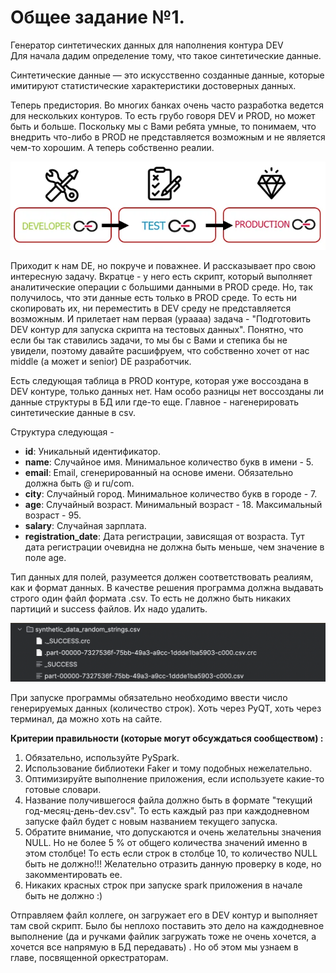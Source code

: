 # Общее задание №1.   
Генератор синтетических данных для наполнения контура DEV  
Для начала дадим определение тому, что такое синтетические данные.

Синтетические данные — это искусственно созданные данные, которые имитируют статистические характеристики достоверных данных.

Теперь предистория. Во многих банках очень часто разработка ведется для нескольких контуров. То есть грубо говоря DEV и PROD, но может быть и больше. Поскольку мы с Вами ребята умные, то понимаем, что внедрить что-либо в PROD не представляется возможным и не является чем-то хорошим. А теперь собственно реалии.

![](img.png)


Приходит к нам DE, но покруче и поважнее. И рассказывает про свою интересную задачу. Вкратце - у него есть скрипт, который выполняет аналитические операции с большими данными в PROD среде. Но, так получилось, что эти данные есть только в PROD среде. То есть ни скопировать их, ни переместить в DEV среду не представляется возможным. И прилетает нам первая (ураааа) задача - "Подготовить DEV контур для запуска скрипта на тестовых данных". Понятно, что если бы так ставились задачи, то мы бы с Вами и степика бы не увидели, поэтому давайте расшифруем, что собственно хочет от нас middle (а может и senior) DE разработчик.

Есть следующая таблица в PROD контуре, которая уже воссоздана в DEV контуре, только данных нет. Нам особо разницы нет воссозданы ли данные структуры в БД или где-то еще. Главное - нагенерировать синтетические данные в csv.

Структура следующая - 

- **id**: Уникальный идентификатор.  
- **name**: Случайное имя. Минимальное количество букв в имени - 5.  
- **email**: Email, сгенерированный на основе имени. Обязательно должна быть @ и ru/com.  
- **city**: Случайный город. Минимальное количество букв в городе - 7.  
- **age**: Случайный возраст. Минимальный возраст - 18. Максимальный возраст - 95.  
- **salary**: Случайная зарплата.  
- **registration_date**: Дата регистрации, зависящая от возраста. Тут дата регистрации очевидна не должна быть меньше, чем значение в поле age.  


Тип данных для полей, разумеется должен соответствовать реалиям, как и формат данных. В качестве решения программа должна выдавать строго один файл формата .csv. То есть не должно быть никаких партиций и success файлов. Их надо удалить.

![](img_1.png)

При запуске программы обязательно необходимо ввести число генерируемых данных (количество строк). Хоть через PyQT, хоть через терминал, да можно хоть на сайте. 

**Критерии правильности (которые могут обсуждаться сообществом) :**

1. Обязательно, используйте PySpark.  
2. Использование библиотеки Faker и тому подобных нежелательно.  
3. Оптимизируйте выполнение приложения, если используете какие-то готовые словари.  
4. Название получившегося файла должно быть в формате "текущий год-месяц-день-dev.csv". То есть каждый раз при каждодневном запуске файл будет с новым названием текущего запуска.  
5. Обратите внимание, что допускаются и очень желательны значения NULL. Но не более 5 % от общего количества значений именно в этом столбце! То есть если строк в столбце 10, то количество NULL быть не должно!!! Желательно отразить данную проверку в коде, но закомментировать ее.  
6. Никаких красных строк при запуске spark приложения в начале быть не должно :)  


Отправляем файл коллеге, он загружает его в DEV контур и выполняет там свой скрипт. Было бы неплохо поставить это дело на каждодневное выполнение (да и ручками файлик загружать тоже не очень хочется, а хочется все напрямую в БД передавать) . Но об этом мы узнаем в главе, посвященной оркестраторам.